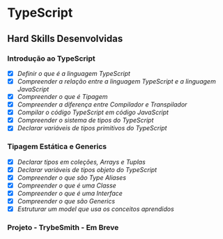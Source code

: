 # TypeScript

## Hard Skills Desenvolvidas

### Introdução ao TypeScript

- [X] _Definir o que é a linguagem TypeScript_
- [X] _Compreender a relação entre a linguagem TypeScript e a linguagem JavaScript_
- [X] _Compreender o que é Tipagem_
- [X] _Compreender a diferença entre Compilador e Transpilador_
- [X] _Compilar o código TypeScript em código JavaScript_
- [X] _Compreender o sistema de tipos do TypeScript_
- [X] _Declarar variáveis de tipos primitivos do TypeScript_

### Tipagem Estática e Generics

- [X] _Declarar tipos em coleções, Arrays e Tuplas_
- [X] _Declarar variáveis de tipos objeto do TypeScript_
- [X] _Compreender o que são Type Aliases_
- [X] _Compreender o que é uma Classe_
- [X] _Compreender o que é uma Interface_
- [X] _Compreender o que são Generics_
- [X] _Estruturar um model que usa os conceitos aprendidos_

### Projeto - TrybeSmith - Em Breve
